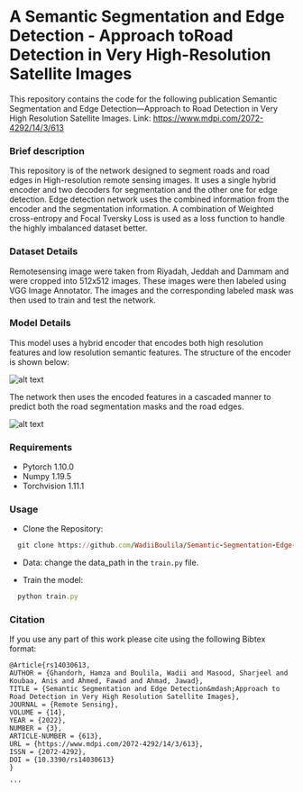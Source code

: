 # A Semantic Segmentation and Edge Detection - Approach toRoad Detection in Very High-Resolution Satellite Images

This repository contains the code for the following publication Semantic Segmentation and Edge Detection—Approach to Road Detection in Very High Resolution Satellite Images.
Link: https://www.mdpi.com/2072-4292/14/3/613

### Brief description
This repository is of the network designed to segment roads and road edges in High-resolution remote sensing images. It uses a single hybrid encoder and two decoders for segmentation and the other one for edge detection. Edge detection network uses the combined information from the encoder and the segmentation information. A combination of Weighted cross-entropy and Focal Tversky Loss is used as a loss function to handle the highly imbalanced dataset better.


### Dataset Details
Remotesensing image were taken from Riyadah, Jeddah and Dammam and were cropped into 512x512 images. These images were then labeled using VGG Image Annotator. The images and the corresponding labeled mask was then used to train and test the network.

### Model Details
This model uses a hybrid encoder that encodes both high resolution features and low resolution semantic features. The structure of the encoder is shown below:

![alt text](https://www.mdpi.com/remotesensing/remotesensing-14-00613/article_deploy/html/images/remotesensing-14-00613-g002-550.jpg)

The network then uses the encoded features in a cascaded manner to predict both the road segmentation masks and the road edges.

![alt text](https://www.mdpi.com/remotesensing/remotesensing-14-00613/article_deploy/html/images/remotesensing-14-00613-g001-550.jpg)


### Requirements
* Pytorch 1.10.0
* Numpy 1.19.5
* Torchvision 1.11.1

### Usage
* Clone the Repository:
```ruby
  git clone https://github.com/WadiiBoulila/Semantic-Segmentation-Edge-Detection.git
```
* Data:
change the data_path in the `train.py` file.

* Train the model:
```ruby
  python train.py
```

### Citation

If you use any part of this work please cite using the following Bibtex format:
```
@Article{rs14030613,
AUTHOR = {Ghandorh, Hamza and Boulila, Wadii and Masood, Sharjeel and Koubaa, Anis and Ahmed, Fawad and Ahmad, Jawad},
TITLE = {Semantic Segmentation and Edge Detection&mdash;Approach to Road Detection in Very High Resolution Satellite Images},
JOURNAL = {Remote Sensing},
VOLUME = {14},
YEAR = {2022},
NUMBER = {3},
ARTICLE-NUMBER = {613},
URL = {https://www.mdpi.com/2072-4292/14/3/613},
ISSN = {2072-4292},
DOI = {10.3390/rs14030613}
}

'''
